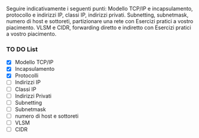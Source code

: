 Seguire indicativamente i seguenti punti:
Modello TCP/IP e incapsulamento, protocollo e indirizzi IP, classi IP, indirizzi privati.
Subnetting, subnetmask, numero di host e sottoreti, partizionare una rete con Esercizi pratici a vostro piacimento.
VLSM e CIDR, forwarding diretto e indiretto con Esercizi pratici a vostro piacimento.

### TO DO List

- [x] Modello TCP/IP
- [x] Incapsulamento
- [x] Protocolli
- [ ] Indirizzi IP
- [ ] Classi IP
- [ ] Indirizzi Privati
- [ ] Subnetting
- [ ] Subnetmask
- [ ] numero di host e sottoreti
- [ ] VLSM
- [ ] CIDR